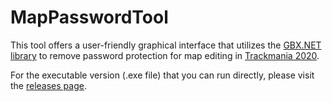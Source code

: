 # MapPasswordTool
This tool offers a user-friendly graphical interface that utilizes the [GBX.NET library](https://github.com/BigBang1112/gbx-net/) to remove password protection for map editing in [Trackmania 2020](https://en.wikipedia.org/wiki/Trackmania_(2020_video_game)).

For the executable version (.exe file) that you can run directly, please visit the [releases page](https://github.com/SamuelTulach/MapPasswordTool/releases).